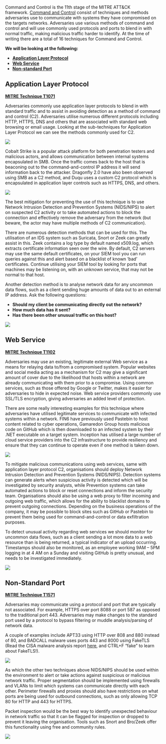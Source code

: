 Command and Control is the 11th stage of the MITRE ATT&CK framework. [Command and Control](https://attack.mitre.org/tactics/TA0011) consist of techniques and methods adversaries use to communicate with systems they have compromised on the targets networks. Adversaries use various methods of command and control and will use commonly used protocols and ports to blend in with normal traffic, making malicious traffic harder to identify. At the time of writing there are a total of 16 techniques for Command and Control. 

**We will be looking at the following:**

- [**Application Layer Protocol**](https://attack.mitre.org/techniques/T1071)
- [**Web Service**](https://attack.mitre.org/techniques/T1102)
- [**Non-standard Port**](https://attack.mitre.org/techniques/T1571)

## Application Layer Protocol

[**MITRE Technique T1071**](https://attack.mitre.org/techniques/T1071)

Adversaries commonly use application layer protocols to blend in with standard traffic and to assist in avoiding detection as a method of command and control (C2). Adversaries utilise numerous different protocols including HTTP, HTTPS, DNS and others that are associated with standard web browsing or email usage. Looking at the sub-techniques for Application Layer Protocol we can see the methods commonly used for C2.

![](https://d2y9h8w1ydnujs.cloudfront.net/uploads/content/images/3165e9c4ae6cbc6a1394dbbb8e3f9fd7a0699973c7147cdb7bd6151d04bf155f56c902cfe1398dce06bb0bc386f2.png)

Cobalt Strike is a popular attack platform for both penetration testers and malicious actors, and allows communication between internal systems encapsulated in SMB. Once the traffic comes back to the host that is beaconing out to the command-and-control IP address it will send information back to the attacker. Dragonfly 2.0 have also been observed using SMB as a C2 method, and Duqu uses a custom C2 protocol which is encapsulated in application layer controls such as HTTPS, DNS, and others.
  
![](https://d2y9h8w1ydnujs.cloudfront.net/uploads/content/images/55a5bd7d48af13c0ce283a6dc2f44c83631eaddf64d17c317758b03e2939e1b93f0fdf3b0a813dc146fda4a74d29.png)

The best mitigation for preventing the use of this technique is to use Network Intrusion Detection and Prevention Systems (NIDS/NIPS) to alert on suspected C2 activity or to take automated actions to block the connection and effectively remove the adversary from the network (but beware, the actor may have multiple methods of C2 communication).

There are numerous detection methods that can be used for this. The utilisation of an IDS system such as Suricata, Snort or Zeek can greatly assist in this. Zeek contains a log type by default named x509.log, which extracts certificate information seen over the wire. By default, C2 servers may use the same default certificates, on your SIEM tool you can run queries against this and alert based on a blacklist of known ‘bad’ certificates. Continue utilising your SIEM tool by looking for ports that machines may be listening on, with an unknown service, that may not be normal to that host. 

Another detection method is to analyse network data for any uncommon data flows, such as a client sending huge amounts of data out to an external IP address. Ask the following questions:

- **Should my client be communicating directly out the network?**
- **How much data has it sent?**
- **Has there been other unusual traffic on this host?**

![](https://d2y9h8w1ydnujs.cloudfront.net/uploads/content/images/447cb25ad9c65eca5ca1837fbe85fe5cbf4441d2f0d7aba5bb75d91dd2c20fae9feb4fe7a6506abfc490aff0c949.png)

## Web Service

[**MITRE Technique T1102**](https://attack.mitre.org/techniques/T1102)

Adversaries may use an existing, legitimate external Web service as a means for relaying data to/from a compromised system. Popular websites and social media acting as a mechanism for C2 may give a significant amount of cover due to the likelihood that hosts within a network are already communicating with them prior to a compromise. Using common services, such as those offered by Google or Twitter, makes it easier for adversaries to hide in expected noise. Web service providers commonly use SSL/TLS encryption, giving adversaries an added level of protection.

There are some really interesting examples for this technique where adversaries have utilised legitimate services to communicate with infected systems within a network. FIN6 have previously used Pastebin to host content related to cyber operations, Gamaredon Group hosts malicious code on GitHub which is then downloaded to an infected system by their .NET executable on a target system. Inception has utilised a large number of cloud service providers into the C2 infrastructure to provide resiliency and ensure that they can continue to operate even if one method is taken down.

![](https://d2y9h8w1ydnujs.cloudfront.net/uploads/content/images/35f3ee1286e8c4278af8ab846d3ec04e96164a26a6475d0793005bb751d39dc969a3939e1dbff86c830d4ad61a99.png)

To mitigate malicious communications using web services, same with application layer protocol C2, organisations should deploy Network Intrusion Detection and Prevention Systems (NIDS/NIPS). Detection systems can generate alerts when suspicious activity is detected which will be investigated by security analysts, while Prevention systems can take automated actions to block or reset connections and inform the security team. Organisations should also be using a web proxy to filter incoming and outgoing web traffic, which allows for the ability to blacklist domains to prevent outgoing connections. Depending on the business operations of the company, it may be possible to block sites such as GitHub or Pastebin to prevent them being used for command-and-control or data exfiltration purposes.

To detect unusual activity regarding web services we should monitor for uncommon data flows, such as a client sending a lot more data to a web resource than is being returned, a typical indicator of an upload occurring. Timestamps should also be monitored, as an employee working 9AM – 5PM logging in at 4 AM on a Sunday and visiting GitHub is pretty unusual, and needs to be investigated immediately.
  
![](https://d2y9h8w1ydnujs.cloudfront.net/uploads/content/images/c246b5ce214d06c08fb531db1633ab710548926f1bf9efe52b1c411d841fb9d447965ec06cbf3f3dfaf940be29fc.png)

## Non-Standard Port

[**MITRE Technique T1571**](https://attack.mitre.org/techniques/T1571/)

Adversaries may communicate using a protocol and port that are typically not associated. For example, HTTPS over port 8088 or port 587 as opposed to the traditional port 443. Adversaries may make changes to the standard port used by a protocol to bypass filtering or muddle analysis/parsing of network data.

A couple of examples include APT33 using HTTP over 808 and 880 instead of 80, and BADCALL malware uses ports 443 and 8000 using FakeTLS (Read the CISA malware analysis report [here](https://us-cert.cisa.gov/ncas/analysis-reports/AR18-165A), and CTRL+F “fake” to learn about FakeTLS!).

![](https://d2y9h8w1ydnujs.cloudfront.net/uploads/content/images/8d096ea2db1723613d8f1653a6b1e3c4371577a31235c5929b6f2a4fbaa7eddc54966c4aef32201953ed0e8726dc.png)

As which the other two techniques above NIDS/NIPS should be used within the environment to alert or take actions against suspicious or malicious network traffic. Proper segmentation should be implemented using firewalls and VLANs to limit which systems can communicate directly with each other. Perimeter firewalls and proxies should also have restrictions on what ports are being used for outbound connections, such as only allowing TCP 80 for HTTP and 443 for HTTPS.

Packet inspection would be the best way to identify unexpected behaviour in network traffic so that it can be flagged for inspection or dropped to prevent it leaving the organisation. Tools such as Snort and Bro/Zeek offer this functionality using free and community rules.

![](https://d2y9h8w1ydnujs.cloudfront.net/uploads/content/images/f37936ebd017c013be9b8072ac859272f4cda9e9fa19a9a8b268e6889c64b71f15b687656371c7f70c7f11c84943.png)